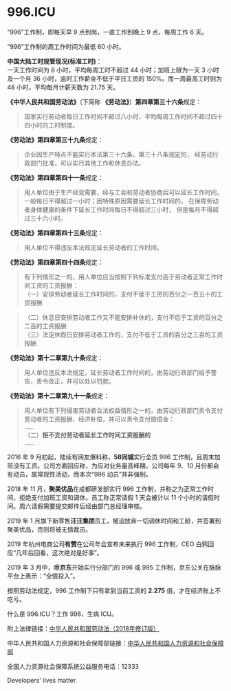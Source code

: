 996.ICU
===

“996”工作制，即每天早 9 点到岗，一直工作到晚上 9 点，每周工作 6 天。

“996”工作制的周工作时间为最低 60 小时。

**中国大陆工时规管现况(标准工时)**：  
一天工作时间为 8 小时，平均每周工时不超过 44 小时；加班上限为一天 3 小时及一个月 36 小时，逾时工作薪金不低于平日工资的 150%。而一周最高工时则为 48 小时。平均每月计薪天数为 21.75 天。  

**《中华人民共和国劳动法》**（下简称 **《劳动法》**）**第四章第三十六条**规定：  
> 国家实行劳动者每日工作时间不超过八小时、平均每周工作时间不超过四十四小时的工时制度。  

**《劳动法》第四章第三十九条**规定：  
> 企业因生产特点不能实行本法第三十六条、第三十八条规定的，
> 经劳动行政部门批准，可以实行其他工作和休息办法。  

**《劳动法》第四章第四十一条**规定：    
> 用人单位由于生产经营需要，经与工会和劳动者协商后可以延长工作时间，
> 一般每日不得超过一小时；因特殊原因需要延长工作时间的，
> 在保障劳动者身体健康的条件下延长工作时间每日不得超过三小时，
> 但是每月不得超过三十六小时。  

**《劳动法》第四章第四十三条**规定：  
> 用人单位不得违反本法规定延长劳动者的工作时间。  

**《劳动法》第四章第四十四条**规定：  
> 有下列情形之一的，用人单位应当按照下列标准支付高于劳动者正常工作时间工资的工资报酬：  
>   （一）安排劳动者延长工作时间的，支付不低于工资的百分之一百五十的工资报酬  

>   （二）休息日安排劳动者工作又不能安排补休的，支付不低于工资的百分之二百的工资报酬  
>   （三）法定休假日安排劳动者工作的，支付不低于工资的百分之三百的工资报酬  

**《劳动法》第十二章第九十条**规定：  
> 用人单位违反本法规定，延长劳动者工作时间的，由劳动行政部门给予警告，责令改正，并可以处以罚款。    

**《劳动法》第十二章第九十一条**规定：  
> 用人单位有下列侵害劳动者合法权益情形之一的，由劳动行政部门责令支付劳动者的工资报酬、经济补偿，并可以责令支付赔偿金：  
>  ……  
>  （二）**拒不支付劳动者延长工作时间工资报酬的**  
>  ……

2016 年 9 月初起，陆续有网友爆料称，**58同城**实行全员 996 工作制，且周末加班没有工资。公司方面回应称，为应对业务量高峰期，公司每年 9、10 月份都会有动员，属常规性活动，而本次“996 动员”并非强制。

2018 年 11 月，**聚美优品**在成都研发部实行 996 工作制，并称之为正常工作时间，拒绝支付加班工资和调休。员工称正常请假 1 天会被计以 11 个小时的请假时间。周六请假需要提交邮件后经由部门总经理审核。

2019 年 1 月旗下新零售**汪汪集团**员工，被迫放弃一切调休时间和工龄，并签署到聚美优品，否则将被无情裁员。

2019 年杭州电商公司**有赞**在公司年会宣布未来执行 996 工作制，CEO 白鸦回应“几年后回看，这次绝对是好事”。

2019 年 3 月中，曝**京东**开始实行分部门的 996 或 995 工作制，京东公关在脉脉平台上表示：“全情投入”。

按照劳动法规定，996 工作制下只有拿到当前工资的 **2.275** 倍，才在经济账上不吃亏。

什么是 996.ICU？工作 996，生病 ICU。

附上法律链接：[中华人民共和国劳动法（2018年修订版）](http://www.npc.gov.cn/npc/xinwen/2019-01/07/content_2070261.htm)

中华人民共和国人力资源和社会保障部链接：[中华人民共和国人力资源和社会保障部](http://www.mohrss.gov.cn/)

全国人力资源社会保障系统公益服务电话：12333

Developers' lives matter.
